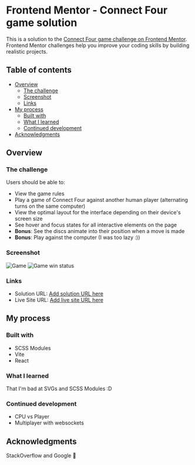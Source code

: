 # Frontend Mentor - Connect Four game solution

This is a solution to the [Connect Four game challenge on Frontend Mentor](https://www.frontendmentor.io/challenges/connect-four-game-6G8QVH923s). Frontend Mentor challenges help you improve your coding skills by building realistic projects.

## Table of contents

- [Overview](#overview)
  - [The challenge](#the-challenge)
  - [Screenshot](#screenshot)
  - [Links](#links)
- [My process](#my-process)
  - [Built with](#built-with)
  - [What I learned](#what-i-learned)
  - [Continued development](#continued-development)
- [Acknowledgments](#acknowledgments)

## Overview

### The challenge

Users should be able to:

- View the game rules
- Play a game of Connect Four against another human player (alternating turns on the same computer)
- View the optimal layout for the interface depending on their device's screen size
- See hover and focus states for all interactive elements on the page
- **Bonus**: See the discs animate into their position when a move is made
- **Bonus**: Play against the computer (I was too lazy :))

### Screenshot

![Game](./game.jpg)
![Game win status](./game-win.jpg)

### Links

- Solution URL: [Add solution URL here](https://www.frontendmentor.io/solutions/connect-four-game-K0wKSNEvrc)
- Live Site URL: [Add live site URL here](https://connect-four-fm.vercel.app/)

## My process

### Built with

- SCSS Modules
- Vite
- React

### What I learned

That I'm bad at SVGs and SCSS Modules :D


### Continued development

- CPU vs Player
- Multiplayer with websockets


## Acknowledgments

StackOverflow and Google :pray:
